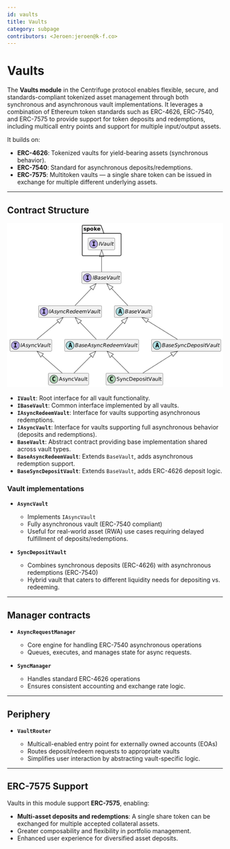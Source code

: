 ```yaml
---
id: vaults
title: Vaults
category: subpage
contributors: <Jeroen:jeroen@k-f.co>
---
```


# Vaults

The **Vaults module** in the Centrifuge protocol enables flexible, secure, and standards-compliant tokenized asset management through both synchronous and asynchronous vault implementations. It leverages a combination of Ethereum token standards such as ERC-4626, ERC-7540, and ERC-7575 to provide support for token deposits and redemptions, including multicall entry points and support for multiple input/output assets.

It builds on:

* **ERC-4626**: Tokenized vaults for yield-bearing assets (synchronous behavior).
* **ERC-7540**: Standard for asynchronous deposits/redemptions.
* **ERC-7575**: Multitoken vaults — a single share token can be issued in exchange for multiple different underlying assets.

---

## Contract Structure

![](./images/vaults.png)

* **`IVault`**: Root interface for all vault functionality.
* **`IBaseVault`**: Common interface implemented by all vaults.
* **`IAsyncRedeemVault`**: Interface for vaults supporting asynchronous redemptions.
* **`IAsyncVault`**: Interface for vaults supporting full asynchronous behavior (deposits and redemptions).
* **`BaseVault`**: Abstract contract providing base implementation shared across vault types.
* **`BaseAsyncRedeemVault`**: Extends `BaseVault`, adds asynchronous redemption support.
* **`BaseSyncDepositVault`**: Extends `BaseVault`, adds ERC-4626 deposit logic.

### Vault implementations

* **`AsyncVault`**

  * Implements `IAsyncVault`
  * Fully asynchronous vault (ERC-7540 compliant)
  * Useful for real-world asset (RWA) use cases requiring delayed fulfillment of deposits/redemptions.

* **`SyncDepositVault`**

  * Combines synchronous deposits (ERC-4626) with asynchronous redemptions (ERC-7540)
  * Hybrid vault that caters to different liquidity needs for depositing vs. redeeming.

---

## Manager contracts

* **`AsyncRequestManager`**

  * Core engine for handling ERC-7540 asynchronous operations
  * Queues, executes, and manages state for async requests.

* **`SyncManager`**

  * Handles standard ERC-4626 operations
  * Ensures consistent accounting and exchange rate logic.

---

## Periphery

* **`VaultRouter`**

  * Multicall-enabled entry point for externally owned accounts (EOAs)
  * Routes deposit/redeem requests to appropriate vaults
  * Simplifies user interaction by abstracting vault-specific logic.

---

## ERC-7575 Support

Vaults in this module support **ERC-7575**, enabling:

* **Multi-asset deposits and redemptions**: A single share token can be exchanged for multiple accepted collateral assets.
* Greater composability and flexibility in portfolio management.
* Enhanced user experience for diversified asset deposits.
